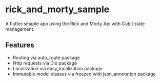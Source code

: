 # rick_and_morty_sample

A flutter smaple app using the Rick and Morty Api with Cubit state management.

## Features

- Routing via auto_route package
- Http requests via Dio package
- Localization via easy_localization package
- Immutable model classes via freezed with json_annotation package
